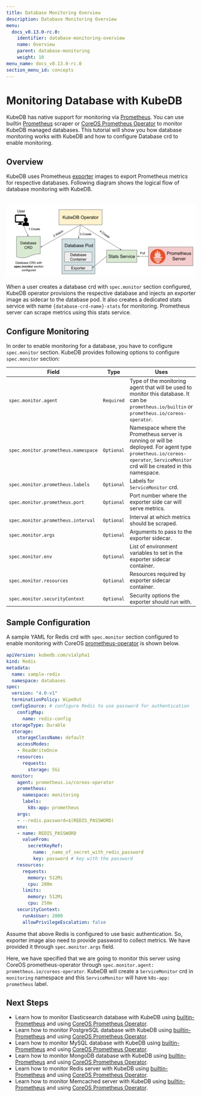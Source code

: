 ```yaml
---
title: Database Monitoring Overview
description: Database Monitoring Overview
menu:
  docs_v0.13.0-rc.0:
    identifier: database-monitoring-overview
    name: Overview
    parent: database-monitoring
    weight: 10
menu_name: docs_v0.13.0-rc.0
section_menu_id: concepts
---
```


# Monitoring Database with KubeDB

KubeDB has native support for monitoring via [Prometheus](https://prometheus.io/). You can use builtin [Prometheus](https://github.com/prometheus/prometheus) scraper or [CoreOS Prometheus Operator](https://github.com/coreos/prometheus-operator) to monitor KubeDB managed databases. This tutorial will show you how database monitoring works with KubeDB and how to configure Database crd to enable monitoring.

## Overview

KubeDB uses Prometheus [exporter](https://prometheus.io/docs/instrumenting/exporters/#databases) images to export Prometheus metrics for respective databases. Following diagram shows the logical flow of database monitoring with KubeDB.

<p align="center">
  <img alt="Database Monitoring Flow"  src="/docs/images/concepts/monitoring/database-monitoring-overview.svg">
</p>

When a user creates a database crd with `spec.monitor` section configured, KubeDB operator provisions the respective database and injects an exporter image as sidecar to the database pod. It also creates a dedicated stats service with name `{database-crd-name}-stats` for monitoring. Prometheus server can scrape metrics using this stats service.

## Configure Monitoring

In order to enable monitoring for a database, you have to configure `spec.monitor` section. KubeDB provides following options to configure `spec.monitor` section:

|                Field                |    Type    |                                                                                     Uses                                                                                      |
| ----------------------------------- | ---------- | ----------------------------------------------------------------------------------------------------------------------------------------------------------------------------- |
| `spec.monitor.agent`                | `Required` | Type of the monitoring agent that will be used to monitor this database. It can be `prometheus.io/builtin` or `prometheus.io/coreos-operator`.                              |
| `spec.monitor.prometheus.namespace` | `Optional` | Namespace where the Prometheus server is running or will be deployed. For agent type `prometheus.io/coreos-operator`, `ServiceMonitor` crd will be created in this namespace. |
| `spec.monitor.prometheus.labels`    | `Optional` | Labels for `ServiceMonitor`  crd.                                                                                                                                             |
| `spec.monitor.prometheus.port`      | `Optional` | Port number where the exporter side car will serve metrics.                                                                                                                   |
| `spec.monitor.prometheus.interval`  | `Optional` | Interval at which metrics should be scraped.                                                                                                                                  |
| `spec.monitor.args`                 | `Optional` | Arguments to pass to the exporter sidecar.                                                                                                                                    |
| `spec.monitor.env`                  | `Optional` | List of environment variables to set in the exporter sidecar container.                                                                                                       |
| `spec.monitor.resources`            | `Optional` | Resources required by exporter sidecar container.                                                                                                                             |
| `spec.monitor.securityContext`      | `Optional` | Security options the exporter should run with.                                                                                                                                |

## Sample Configuration

A sample YAML for Redis crd with `spec.monitor` section configured to enable monitoring with CoreOS [prometheus-operator](https://github.com/coreos/prometheus-operator) is shown below.

```yaml
apiVersion: kubedb.com/v1alpha1
kind: Redis
metadata:
  name: sample-redis
  namespace: databases
spec:
  version: "4.0-v1"
  terminationPolicy: WipeOut
  configSource: # configure Redis to use password for authentication
    configMap:
      name: redis-config
  storageType: Durable
  storage:
    storageClassName: default
    accessModes:
    - ReadWriteOnce
    resources:
      requests:
        storage: 5Gi
  monitor:
    agent: prometheus.io/coreos-operator
    prometheus:
      namespace: monitoring
      labels:
        k8s-app: prometheus
    args:
    - --redis.password=$(REDIS_PASSWORD)
    env:
    - name: REDIS_PASSWORD
      valueFrom:
        secretKeyRef:
          name: _name_of_secret_with_redis_password
          key: password # key with the password
    resources:
      requests:
        memory: 512Mi
        cpu: 200m
      limits:
        memory: 512Mi
        cpu: 250m
    securityContext:
      runAsUser: 2000
      allowPrivilegeEscalation: false
```

Assume that above Redis is configured to use basic authentication. So, exporter image also need to provide password to collect metrics. We have provided it through `spec.monitor.args` field.

Here, we have specified that we are going to monitor this server using CoreOS prometheus-operator through `spec.monitor.agent: prometheus.io/coreos-operator`. KubeDB will create a `ServiceMonitor` crd in `monitoring` namespace and this `ServiceMonitor` will have `k8s-app: prometheus` label.

## Next Steps

- Learn how to monitor Elasticsearch database with KubeDB using [builtin-Prometheus](/docs/guides/elasticsearch/monitoring/using-builtin-prometheus.md) and using [CoreOS Prometheus Operator](/docs/guides/elasticsearch/monitoring/using-coreos-prometheus-operator.md).
- Learn how to monitor PostgreSQL database with KubeDB using [builtin-Prometheus](/docs/guides/postgres/monitoring/using-builtin-prometheus.md) and using [CoreOS Prometheus Operator](/docs/guides/postgres/monitoring/using-coreos-prometheus-operator.md).
- Learn how to monitor MySQL database with KubeDB using [builtin-Prometheus](/docs/guides/mysql/monitoring/using-builtin-prometheus.md) and using [CoreOS Prometheus Operator](/docs/guides/mysql/monitoring/using-coreos-prometheus-operator.md).
- Learn how to monitor MongoDB database with KubeDB using [builtin-Prometheus](/docs/guides/mongodb/monitoring/using-builtin-prometheus.md) and using [CoreOS Prometheus Operator](/docs/guides/mongodb/monitoring/using-coreos-prometheus-operator.md).
- Learn how to monitor Redis server with KubeDB using [builtin-Prometheus](/docs/guides/redis/monitoring/using-builtin-prometheus.md) and using [CoreOS Prometheus Operator](/docs/guides/redis/monitoring/using-coreos-prometheus-operator.md).
- Learn how to monitor Memcached server with KubeDB using [builtin-Prometheus](/docs/guides/memcached/monitoring/using-builtin-prometheus.md) and using [CoreOS Prometheus Operator](/docs/guides/memcached/monitoring/using-coreos-prometheus-operator.md).
